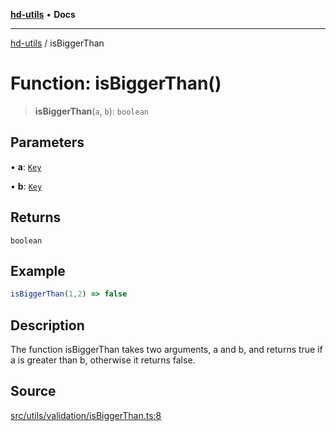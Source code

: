 [**hd-utils**](../README.md) • **Docs**

***

[hd-utils](../globals.md) / isBiggerThan

# Function: isBiggerThan()

> **isBiggerThan**(`a`, `b`): `boolean`

## Parameters

• **a**: [`Key`](../type-aliases/Key.md)

• **b**: [`Key`](../type-aliases/Key.md)

## Returns

`boolean`

## Example

```ts
isBiggerThan(1,2) => false
```

## Description

The function isBiggerThan takes two arguments, a and b, and returns true if a is greater than b,
otherwise it returns false.

## Source

[src/utils/validation/isBiggerThan.ts:8](https://github.com/AhmadHddad/h-utils/blob/b1dfa95e218c9605f39fc234662ef50e62fadcb8/src/utils/validation/isBiggerThan.ts#L8)
